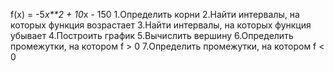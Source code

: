 f(x) = -5*x**2 + 10*x - 150
1.Определить корни
2.Найти интервалы, на которых функция возрастает
3.Найти интервалы, на которых функция убывает
4.Построить график
5.Вычислить вершину
6.Определить промежутки, на котором f > 0
7.Определить промежутки, на котором f < 0
